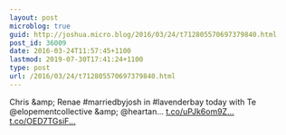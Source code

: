 ```yaml
---
layout: post
microblog: true
guid: http://joshua.micro.blog/2016/03/24/t712805570697379840.html
post_id: 36009
date: 2016-03-24T11:57:45+1100
lastmod: 2019-07-30T17:41:24+1100
type: post
url: /2016/03/24/t712805570697379840.html
---
```

Chris &amp;amp; Renae #marriedbyjosh in #lavenderbay today with Te @elopementcollective &amp;amp; @heartan… [t.co/uPJk6om9Z...](https://t.co/uPJk6om9Zh) [t.co/OED7TGsiF...](https://t.co/OED7TGsiFA)
